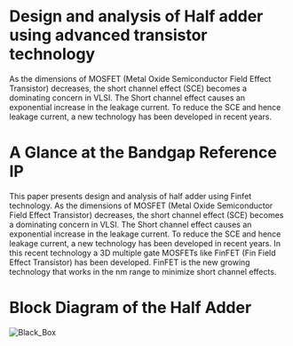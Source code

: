 # Design and analysis of Half adder using advanced transistor technology
As  the dimensions  of  MOSFET  (Metal Oxide Semiconductor  Field  Effect  Transistor) decreases, the  short  channel  effect  (SCE)  becomes  a  dominating concern  in  VLSI.  The  Short  channel  effect  causes  an exponential increase in the leakage current. To reduce the SCE and hence leakage current, a new technology has been developed in recent years.
# A Glance at the Bandgap Reference IP
This paper presents design and analysis of half adder using Finfet technology. As  the dimensions  of  MOSFET  (Metal Oxide Semiconductor  Field  Effect  Transistor) decreases, the  short  channel  effect  (SCE)  becomes  a  dominating concern  in  VLSI.  The  Short  channel  effect  causes  an exponential increase in the leakage current. To reduce the SCE and hence leakage current, a new technology has been developed in recent years. In this recent technology a 3D multiple  gate  MOSFETs like  FinFET  (Fin  Field  Effect Transistor) has  been  developed. FinFET is the new growing technology that works in the nm range to minimize short channel effects. 
# Block Diagram of the Half Adder
![Black_Box](https://github.com/user-attachments/assets/5203490a-9025-493f-ba0b-7c7dcce6f265)
